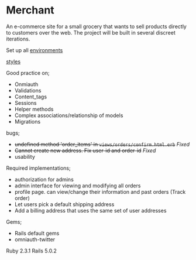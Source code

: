 # Merchant


An e-commerce site for a small grocery that wants to sell products directly to customers over the web. The project will be built in several discreet iterations.

Set up all [environments](http://tutorials.jumpstartlab.com/topics/environment/environment.html)

[styles](http://tutorials.jumpstartlab.com/assets/merchant/styles.css)

Good practice on;
* Onmiauth
* Validations
* Content_tags
* Sessions
* Helper methods
* Complex associations/relationship of models
* Migrations

bugs;
* ~~undefined method 'order_items' in `views/orders/confirm.html.erb`~~ _Fixed_
* ~~Cannot create new address. Fix user-id and order-id~~ _Fixed_
* usability

Required implementations;
* authorization for admins
* admin interface for viewing and modifying all orders
* profile page. can view/change their information and past orders (Track order)
* Let users pick a default shipping address
* Add a billing address that uses the same set of user addresses

Gems;
* Rails default gems
* omniauth-twitter

Ruby 2.3.1
Rails 5.0.2
